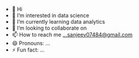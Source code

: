 - 👋 Hi
- 👀 I’m interested in data science
- 🌱 I’m currently learning data analytics
- 💞️ I’m looking to collaborate on 
- 📫 How to reach me ...sanjeev07484@gmail.com
- 😄 Pronouns: ...
- ⚡ Fun fact: ...

<!---
sanjeevsingh74/sanjeevsingh74 is a ✨ special ✨ repository because its `README.md` (this file) appears on your GitHub profile.
You can click the Preview link to take a look at your changes.
--->
